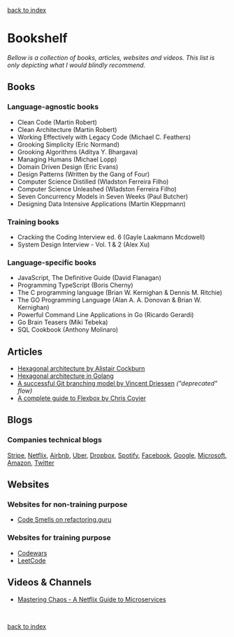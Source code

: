 [back to index](../README.md)

# Bookshelf

*Bellow is a collection of books, articles, websites and videos. This list is only depicting what I would blindly recommend.*

## Books

### Language-agnostic books

- Clean Code (Martin Robert)
- Clean Architecture (Martin Robert)
- Working Effectively with Legacy Code (Michael C. Feathers)
- Grooking Simplicity (Eric Normand)
- Grooking Algorithms (Aditya Y. Bhargava)
- Managing Humans (Michael Lopp)
- Domain Driven Design (Eric Evans)
- Design Patterns (Written by the Gang of Four)
- Computer Science Distilled (Wladston Ferreira Filho)
- Computer Science Unleashed (Wladston Ferreira Filho)
- Seven Concurrency Models in Seven Weeks (Paul Butcher)
- Designing Data Intensive Applications (Martin Kleppmann)

### Training books

- Cracking the Coding Interview ed. 6 (Gayle Laakmann Mcdowell)
- System Design Interview - Vol. 1 & 2 (Alex Xu)

### Language-specific books

- JavaScript, The Definitive Guide (David Flanagan)
- Programming TypeScript (Boris Cherny)
- The C programming language (Brian W. Kernighan & Dennis M. Ritchie)
- The GO Programming Language (Alan A. A. Donovan & Brian W. Kernighan)
- Powerful Command Line Applications in Go (Ricardo Gerardi)
- Go Brain Teasers (Miki Tebeka)
- SQL Cookbook (Anthony Molinaro)

## Articles

- [Hexagonal architecture by Alistair Cockburn](https://alistair.cockburn.us/hexagonal-architecture/)
- [Hexagonal architecture in Golang](https://medium.com/@matiasvarela/hexagonal-architecture-in-go-cfd4e436faa3)
- [A successful Git branching model by Vincent Driessen](https://nvie.com/posts/a-successful-git-branching-model/) *("deprecated" flow)*
- [A complete guide to Flexbox by Chris Coyier](https://css-tricks.com/snippets/css/a-guide-to-flexbox/)

## Blogs

### Companies technical blogs

[Stripe](https://stripe.com/blog/engineering), 
[Netflix](https://netflixtechblog.com/), 
[Airbnb](https://medium.com/airbnb-engineering),
[Uber](https://eng.uber.com/),
[Dropbox](https://dropbox.tech/),
[Spotify](https://engineering.atspotify.com/),
[Facebook](https://engineering.fb.com/),
[Google](https://developers.google.com/web/updates/),
[Microsoft](https://devblogs.microsoft.com/),
[Amazon](https://developer.amazon.com/blogs),
[Twitter](https://blog.twitter.com/engineering/en_us.html)

## Websites

### Websites for non-training purpose

- [Code Smells on refactoring.guru](https://refactoring.guru/refactoring/smells)

### Websites for training purpose

- [Codewars](https://www.codewars.com/)
- [LeetCode](https://leetcode.com/)

## Videos & Channels

- [Mastering Chaos - A Netflix Guide to Microservices](https://www.youtube.com/watch?v=CZ3wIuvmHeM)

<p><br/></p>

[back to index](../README.md)
